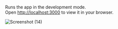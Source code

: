 
Runs the app in the development mode.\
Open [http://localhost:3000](http://localhost:3000) to view it in your browser.

![Screenshot (14)](https://user-images.githubusercontent.com/107433415/179159833-0ca82f0e-cf3c-4229-9b7c-501fae733b55.png)
